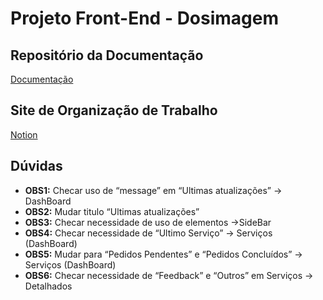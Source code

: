 # Projeto Front-End - Dosimagem

## Repositório da Documentação
[Documentação](https://github.com/mlutegar/projeto_front_end_ibmec_2024_2)

## Site de Organização de Trabalho
[Notion](https://www.notion.so/7ba347855e59451a9e49eeecd1b7017b?v=5eb206fc8fb74f3ca6f74c93c2dbb7ce&pvs=4)

## Dúvidas
- **OBS1:** Checar uso de “message” em “Ultimas atualizações” → DashBoard
- **OBS2:** Mudar titulo “Ultimas atualizações”
- **OBS3:** Checar necessidade de uso de elementos →SideBar
- **OBS4:** Checar necessidade de “Ultimo Serviço” → Serviços (DashBoard)
- **OBS5:** Mudar para “Pedidos Pendentes” e “Pedidos Concluídos” → Serviços (DashBoard)
- **OBS6:** Checar necessidade de “Feedback” e “Outros” em Serviços → Detalhados
